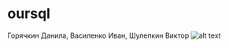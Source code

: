 # oursql
Горячкин Данила, Василенко Иван, Шулепкин Виктор
![alt text](https://sun9-60.userapi.com/c858420/v858420568/7eab6/ANYcqWMkzZg.jpg)
